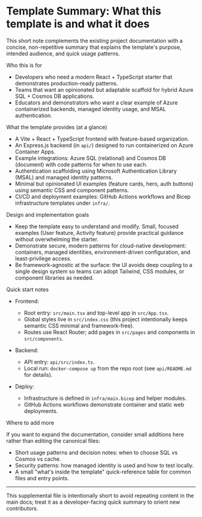 # Template Summary: What this template is and what it does

This short note complements the existing project documentation with a concise, non-repetitive summary that explains the template's purpose, intended audience, and quick usage patterns.

Who this is for

- Developers who need a modern React + TypeScript starter that demonstrates production-ready patterns.
- Teams that want an opinionated but adaptable scaffold for hybrid Azure SQL + Cosmos DB applications.
- Educators and demonstrators who want a clear example of Azure containerized backends, managed identity usage, and MSAL authentication.

What the template provides (at a glance)

- A Vite + React + TypeScript frontend with feature-based organization.
- An Express.js backend (in `api/`) designed to run containerized on Azure Container Apps.
- Example integrations: Azure SQL (relational) and Cosmos DB (document) with code patterns for when to use each.
- Authentication scaffolding using Microsoft Authentication Library (MSAL) and managed identity patterns.
- Minimal but opinionated UI examples (feature cards, hero, auth buttons) using semantic CSS and component patterns.
- CI/CD and deployment examples: GitHub Actions workflows and Bicep infrastructure templates under `infra/`.

Design and implementation goals

- Keep the template easy to understand and modify. Small, focused examples (User feature, Activity feature) provide practical guidance without overwhelming the starter.
- Demonstrate secure, modern patterns for cloud-native development: containers, managed identities, environment-driven configuration, and least-privilege access.
- Be framework-agnostic at the surface: the UI avoids deep coupling to a single design system so teams can adopt Tailwind, CSS modules, or component libraries as needed.

Quick start notes

- Frontend:
  - Root entry: `src/main.tsx` and top-level app in `src/App.tsx`.
  - Global styles live in `src/index.css` (this project intentionally keeps semantic CSS minimal and framework-free).
  - Routes use React Router; add pages in `src/pages` and components in `src/components`.

- Backend:
  - API entry: `api/src/index.ts`.
  - Local run: `docker-compose up` from the repo root (see `api/README.md` for details).

- Deploy:
  - Infrastructure is defined in `infra/main.bicep` and helper modules.
  - GitHub Actions workflows demonstrate container and static web deployments.

Where to add more

If you want to expand the documentation, consider small additions here rather than editing the canonical files:

- Short usage patterns and decision notes: when to choose SQL vs Cosmos vs cache.
- Security patterns: how managed identity is used and how to test locally.
- A small "what's inside the template" quick-reference table for common files and entry points.

---

This supplemental file is intentionally short to avoid repeating content in the main docs; treat it as a developer-facing quick summary to orient new contributors.
